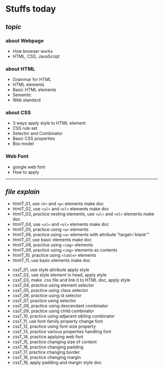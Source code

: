 # **Stuffs today**
## *topic*
### about Webpage
   - How browser works
   - HTML, CSS, JavaScript   

### about HTML
   - Grammar for HTML
   - HTML elements
   - Basic HTML elements
   - Sementic
   - Web standard
   
### about CSS
   - 3 ways apply style to HTML element
   - CSS rule set
   - Selector and Combinator
   - Basic CSS properties
   - Box model

### Web Font
   - google web font
   - How to apply

---
## *file explain*   
- htmlT_01, use ```<h>``` and ```<p>``` elements make doc
- htmlT_02, use ```<ul>``` and ```<ol>``` elements make doc
- htmlT_03, practice nesting elements, use ```<ul>``` and ```<ol>``` elements make doc
- htmlT_04, use ```<ul>``` and ```<ol>``` elements make doc
- htmlT_05, practice using ```<a>``` elements
- htmlT_06, practice using ```<a>``` elements with attribute "target='blank'"
- htmlT_07, use basic elements make doc
- htmlT_08, practice using ```<img>``` elements
- htmlT_09, practice using ```<img>``` elements as contents
- htmlT_10, practice using ```<table>``` elements
- htmlT_11, use basic elements make doc
>
- cssT_01, use style attribute apply style
- cssT_02, use style element in head, apply style
- cssT_03, make .css file and link it to HTML doc, apply style
- cssT_04, practice using element selector
- cssT_05, practice using class selector
- cssT_06, practice using id selector
- cssT_07, practice using selector
- cssT_08, practice using descendant combinator
- cssT_09, practice using child combinator
- cssT_10, practice using adjacent sibling combinator
- cssT_11, use font-family property change font
- cssT_12, practice using font-size property
- cssT_13, practice various properties handling font
- cssT_14, practice applying web font
- cssT_15, practice changing size of content
- cssT_16, practice changing padding
- cssT_17, practice changing border
- cssT_18, practice changing margin
- cssT_19, apply padding and margin style doc